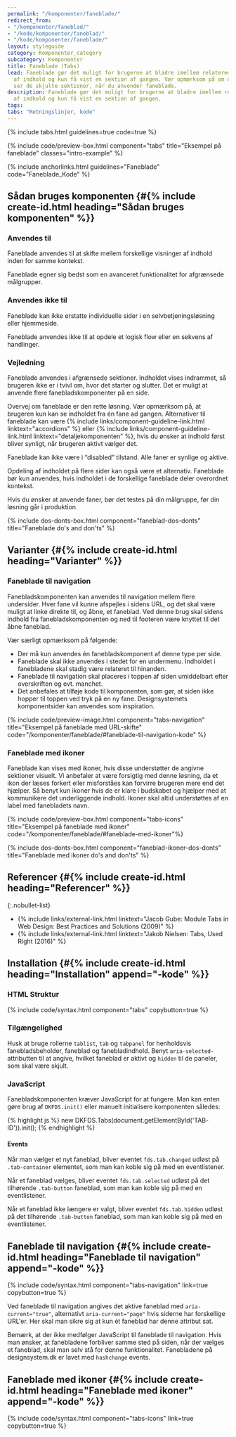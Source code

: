 ```yaml
---
permalink: "/komponenter/faneblade/"
redirect_from:
- "/komponenter/faneblad/"
- "/kode/komponenter/faneblad/"
- "/kode/komponenter/faneblade/"
layout: styleguide
category: Komponenter_category
subcategory: Komponenter
title: Faneblade (Tabs)
lead: Faneblade gør det muligt for brugerne at bladre imellem relaterede sektioner
  af indhold og kun få vist en sektion af gangen. Vær opmærksom på om dine brugere
  ser de skjulte sektioner, når du anvender faneblade.
description: Faneblade gør det muligt for brugerne at bladre imellem relaterede sektioner
  af indhold og kun få vist en sektion af gangen.
tags:
tabs: "Retningslinjer, kode"
---
```


{% include tabs.html guidelines=true code=true %}

{% include code/preview-box.html component="tabs" title="Eksempel på faneblade" classes="intro-example" %}

{% include anchorlinks.html guidelines="Faneblade" code="Faneblade_Kode" %}

<!--split-->

## Sådan bruges komponenten {#{% include create-id.html heading="Sådan bruges komponenten" %}}

### Anvendes til

Faneblade anvendes til at skifte mellem forskellige visninger af indhold inden for samme kontekst.

Faneblade egner sig bedst som en avanceret funktionalitet for afgrænsede målgrupper.

### Anvendes ikke til

Faneblade kan ikke erstatte individuelle sider i en selvbetjeningsløsning eller hjemmeside.

Faneblade anvendes ikke til at opdele et logisk flow eller en sekvens af handlinger.

### Vejledning

Faneblade anvendes i afgrænsede sektioner. Indholdet vises indrammet, så brugeren ikke er i tvivl om, hvor det starter og slutter. Det er muligt at anvende flere fanebladskomponenter på en side. 

Overvej om faneblade er den rette løsning. Vær opmærksom på, at brugeren kun kan se indholdet fra én fane ad gangen. Alternativer til faneblade kan være {% include links/component-guideline-link.html linktext="accordions" %} eller {% include links/component-guideline-link.html linktext="detaljekomponenten" %}, hvis du ønsker at indhold først bliver synligt, når brugeren aktivt vælger det.

Faneblade kan ikke være i “disabled” tilstand. Alle faner er synlige og aktive.

Opdeling af indholdet på flere sider kan også være et alternativ. Faneblade bør kun anvendes, hvis indholdet i de forskellige faneblade deler overordnet kontekst.

Hvis du ønsker at anvende faner, bør det testes på din målgruppe, før din løsning går i produktion.

{% include dos-donts-box.html component="faneblad-dos-donts" title="Faneblade do's and don'ts" %}

## Varianter {#{% include create-id.html heading="Varianter" %}}

### Faneblade til navigation

Fanebladskomponenten kan anvendes til navigation mellem flere undersider. Hver fane vil kunne afspejles i sidens URL, og det skal være muligt at linke direkte til, og åbne, et faneblad. Ved denne brug skal sidens indhold fra fanebladskomponenten og ned til footeren være knyttet til det åbne faneblad.

Vær særligt opmærksom på følgende:
- Der må kun anvendes én fanebladskomponent af denne type per side.
- Faneblade skal ikke anvendes i stedet for en undermenu. Indholdet i fanebladene skal stadig være relateret til hinanden.
- Faneblade til navigation skal placeres i toppen af siden umiddelbart efter overskriften og evt. manchet.
- Det anbefales at tilføje kode til komponenten, som gør, at siden ikke hopper til toppen ved tryk på en ny fane. Designsystemets komponentsider kan anvendes som inspiration.

{% include code/preview-image.html component="tabs-navigation" title="Eksempel på faneblade med URL-skifte" code="/komponenter/faneblade/#faneblade-til-navigation-kode" %}

### Faneblade med ikoner

Faneblade kan vises med ikoner, hvis disse understøtter de angivne sektioner visuelt. Vi anbefaler at være forsigtig med denne løsning, da et ikon der læses forkert eller misforståes kan forvirre brugeren mere end det hjælper. Så benyt kun ikoner hvis de er klare i budskabet og hjælper med at kommunikere det underliggende indhold.
Ikoner skal altid understøttes af en label med fanebladets navn.

{% include code/preview-box.html component="tabs-icons" title="Eksempel på faneblade med ikoner" code="/komponenter/faneblade/#faneblade-med-ikoner"%} 

{% include dos-donts-box.html component="faneblad-ikoner-dos-donts" title="Faneblade med ikoner do's and don'ts" %}

## Referencer {#{% include create-id.html heading="Referencer" %}}

{:.nobullet-list}
- {% include links/external-link.html linktext="Jacob Gube: Module Tabs in Web Design: Best Practices and Solutions (2009)" %}
- {% include links/external-link.html linktext="Jakob Nielsen: Tabs, Used Right (2016)" %}

<!--split-->

## Installation {#{% include create-id.html heading="Installation" append="-kode" %}}

### HTML Struktur

{% include code/syntax.html component="tabs" copybutton=true %}

### Tilgængelighed

Husk at bruge rollerne `tablist`, `tab` og `tabpanel` for henholdsvis fanebladsbeholder, faneblad og fanebladindhold. Benyt `aria-selected`-attributten til at angive, hvilket faneblad er aktivt og `hidden` til de paneler, som skal være skjult.

### JavaScript

Fanebladskomponenten kræver JavaScript for at fungere. Man kan enten gøre brug af `DKFDS.init()` eller manuelt initialisere komponenten således:

{% highlight js %}
new DKFDS.Tabs(document.getElementById('TAB-ID')).init();
{% endhighlight %}

#### Events

Når man vælger et nyt faneblad, bliver eventet `fds.tab.changed` udløst på `.tab-container` elementet, som man kan koble sig på med en eventlistener.

Når et faneblad vælges, bliver eventet `fds.tab.selected` udløst på det tilhørende `.tab-button` faneblad, som man kan koble sig på med en eventlistener.

Når et faneblad ikke længere er valgt, bliver eventet `fds.tab.hidden` udløst på det tilhørende `.tab-button` faneblad, som man kan koble sig på med en eventlistener.

## Faneblade til navigation {#{% include create-id.html heading="Faneblade til navigation" append="-kode" %}}

{% include code/syntax.html component="tabs-navigation" link=true copybutton=true %}

Ved faneblade til navigation angives det aktive faneblad med `aria-current="true"`, alternativt `aria-current="page"` hvis siderne har forskellige URL'er. Her skal man sikre sig at kun ét faneblad har denne attribut sat.

Bemærk, at der ikke medfølger JavaScript til faneblade til navigation. Hvis man ønsker, at fanebladene forbliver samme sted på siden, når der vælges et faneblad, skal man selv stå for denne funktionalitet. Fanebladene på designsystem.dk er lavet med `hashchange` events.

## Faneblade med ikoner {#{% include create-id.html heading="Faneblade med ikoner" append="-kode" %}}

{% include code/syntax.html component="tabs-icons" link=true copybutton=true %}
